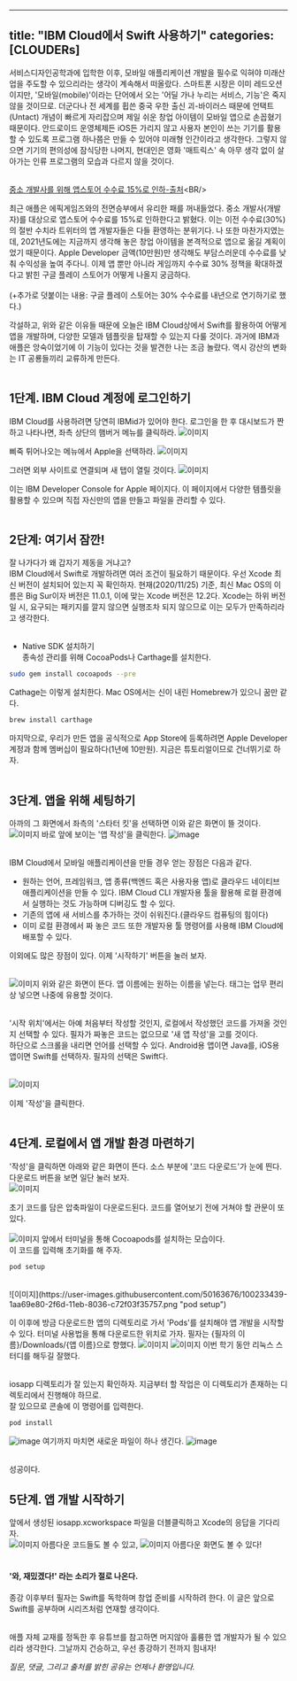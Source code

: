 
---
title: "IBM Cloud에서 Swift 사용하기"
categories: [CLOUDERs]
---

서비스디자인공학과에 입학한 이후, 모바일 애플리케이션 개발을 필수로 익혀야 미래산업을 주도할 수 있으리라는 생각이 계속해서 떠올랐다. 스마트폰 시장은 이미 레드오션이지만, '모바일(mobile)'이라는 단어에서 오는 '어딜 가나 누리는 서비스, 기능'은 죽지 않을 것이므로. 더군다나 전 세계를 휩쓴 중국 우한 출신 괴-바이러스 때문에 언택트(Untact) 개념이 빠르게 자리잡으며 제일 쉬운 창업 아이템이 모바일 앱으로 손꼽혔기 때문이다. 안드로이드 운영체제든 iOS든 가리지 않고 사용자 본인이 쓰는 기기를 활용할 수 있도록 프로그램 하나쯤은 만들 수 있어야 미래형 인간이라고 생각한다. 그렇지 않으면 기기의 편의성에 잠식당한 나머지, 현대인은 영화 '매트릭스' 속 아무 생각 없이 살아가는 인류 프로그램의 모습과 다르지 않을 것이다.<BR/><BR/>

[중소 개발사를 위해 앱스토어 수수료 15%로 인하-출처]("https://www.cnbc.com/2020/11/18/apple-will-cut-app-store-fees-by-half-to-15percent-for-small-developers.html#:~:text=Apple%20said%20Wednesday%20it%20will,purchases%20from%20the%20App%20Store.)<BR/>

최근 애플은 에픽게임즈와의 전면승부에서 유리한 패를 꺼내들었다. 중소 개발사(개발자)를 대상으로 앱스토어 수수료를 15%로 인하한다고 밝혔다. 이는 이전 수수료(30%)의 절반 수치라 트위터의 앱 개발자들은 다들 환영하는 분위기다. 나 또한 마찬가지였는데, 2021년도에는 지금까지 생각해 놓은 창업 아이템을 본격적으로 앱으로 옮길 계획이었기 때문이다. Apple Developer 금액(10만원)만 생각해도 부담스러운데 수수료를 낮춰 수익성을 높여 주다니. 이제 앱 뿐만 아니라 게임까지 수수료 30% 정책을 확대하겠다고 밝힌 구글 플레이 스토어가 어떻게 나올지 궁금하다.<BR/><BR/>
(+추가로 덧붙이는 내용: 구글 플레이 스토어는 30% 수수료를 내년으로 연기하기로 했다.)

각설하고, 위와 같은 이유들 때문에 오늘은 IBM Cloud상에서 Swift를 활용하여 어떻게 앱을 개발하며, 다양한 모델과 템플릿을 탑재할 수 있는지 다룰 것이다. 과거에 IBM과 애플은 앙숙이었기에 이 기능이 있다는 것을 발견한 나는 조금 놀랐다. 역시 강산의 변화는 IT 공룡들끼리 교류하게 만든다.<BR/><BR/>

## 1단계. IBM Cloud 계정에 로그인하기
IBM Cloud를 사용하려면 당연히 IBMid가 있어야 한다. 로그인을 한 후 대시보드가 짠 하고 나타나면, 좌측 상단의 햄버거 메뉴를 클릭하라.
![이미지](https://user-images.githubusercontent.com/50163676/99897890-b7a0d780-2ce0-11eb-9b88-01e2b6b8a013.png "개인 데시보드")

삐죽 튀어나오는 메뉴에서 Apple을 선택하라.
![이미지](https://user-images.githubusercontent.com/50163676/99897930-ffbffa00-2ce0-11eb-9f6b-f3107496e1e8.png "햄버거 메뉴")

그러면 외부 사이트로 연결되며 새 탭이 열릴 것이다.
![이미지](https://user-images.githubusercontent.com/50163676/99897952-19f9d800-2ce1-11eb-9128-8be27dc250d5.png "Apple 메뉴")

이는 IBM Developer Console for Apple 페이지다. 이 페이지에서 다양한 템플릿을 활용할 수 있으며 직접 자신만의 앱을 만들고 파일을 관리할 수 있다.<BR/><BR/>

## 2단계: 여기서 잠깐!
잘 나가다가 왜 갑자기 제동을 거냐고?<BR/>
IBM Cloud에서 Swift로 개발하려면 여러 조건이 필요하기 때문이다. 우선 Xcode 최신 버전이 설치되어 있는지 꼭 확인하자. 현재(2020/11/25) 기준, 최신 Mac OS의 이름은 Big Sur이자 버전은 11.0.1, 이에 맞는 Xcode 버전은 12.2다. Xcode는 하위 버전일 시, 요구되는 패키지를 깔지 않으면 실행조차 되지 않으므로 이는 모두가 만족하리라고 생각한다. <BR/><BR/>

+ Native SDK 설치하기 <BR/>
종속성 관리를 위해 CocoaPods나 Carthage를 설치한다. 
```bash
sudo gem install cocoapods --pre
```

Cathage는 이렇게 설치한다. Mac OS에서는 신이 내린 Homebrew가 있으니 꿈만 같다.
```bash
brew install carthage
```

마지막으로, 우리가 만든 앱을 공식적으로 App Store에 등록하려면 Apple Developer 계정과 함께 멤버십이 필요하다(1년에 10만원). 지금은 튜토리얼이므로 건너뛰기로 하자. <BR/><BR/>

## 3단계. 앱을 위해 세팅하기
아까의 그 화면에서 좌측의 '스타터 킷'을 선택하면 이와 같은 화면이 뜰 것이다.
![이미지](https://user-images.githubusercontent.com/50163676/100230222-c7325180-2f68-11eb-8276-9e388e6c23c6.png "List of starter kit")
바로 앞에 보이는 '앱 작성'을 클릭한다.
![image](https://user-images.githubusercontent.com/50163676/100230267-d6b19a80-2f68-11eb-9b6b-85cff08ba3ec.png "앱 작성 화면") <BR/><BR/>

IBM Cloud에서 모바일 애플리케이션을 만들 경우 얻는 장점은 다음과 같다.
- 원하는 언어, 프레임워크, 앱 종류(백엔드 혹은 사용자용 앱)로 클라우드 네이티브 애플리케이션을 만들 수 있다. IBM Cloud CLI 개발자용 툴을 활용해 로컬 환경에서 실행하는 것도 가능하며 디버깅도 할 수 있다. 
- 기존의 앱에 새 서비스를 추가하는 것이 쉬워진다.(클라우드 컴퓨팅의 힘이다)
- 이미 로컬 환경에서 짜 놓은 코드 또한 개발자용 툴 명령어를 사용해 IBM Cloud에 배포할 수 있다.<BR/>

이외에도 많은 장점이 있다. 이제 '시작하기' 버튼을 눌러 보자.<BR/><BR/>

![이미지](https://user-images.githubusercontent.com/50163676/100231075-e087cd80-2f69-11eb-8d99-5b3a212bc606.png "'시작하기'를 누른 후 나오는 화면")
위와 같은 화면이 뜬다. 앱 이름에는 원하는 이름을 넣는다. 태그는 업무 편리상 넣으면 나중에 유용할 것이다.<BR/><BR/>

'시작 위치'에서는 아예 처음부터 작성할 것인지, 로컬에서 작성했던 코드를 가져올 것인지 선택할 수 있다. 필자가 짜놓은 코드는 없으므로 '새 앱 작성'을 고를 것이다.<BR/>
하단으로 스크롤을 내리면 언어를 선택할 수 있다. Android용 앱이면 Java를, iOS용 앱이면 Swift를 선택하자. 필자의 선택은 Swift다.<BR/><BR/>

![이미지](https://user-images.githubusercontent.com/50163676/100231578-8f2c0e00-2f6a-11eb-84d6-b0c92ecb6ca9.png "필자의 설정 완료 화면")<BR/>

이제 '작성'을 클릭한다.<BR/><BR/>

## 4단계. 로컬에서 앱 개발 환경 마련하기
'작성'을 클릭하면 아래와 같은 화면이 뜬다. 소스 부분에 '코드 다운로드'가 눈에 띈다. 다운로드 버튼을 보면 일단 눌러 보자.<BR/>
![이미지](https://user-images.githubusercontent.com/50163676/100231727-c5698d80-2f6a-11eb-9ede-f1c93deb926c.png "초기 화면")

초기 코드를 담은 압축파일이 다운로드된다. 코드를 열어보기 전에 거쳐야 할 관문이 또 있다.
<BR/><BR/>
![이미지](https://user-images.githubusercontent.com/50163676/100233419-14182700-2f6d-11eb-9b29-dd47f6c84819.png "코코아팟 설치하기")
앞에서 터미널을 통해 Cocoapods를 설치하는 모습이다. <BR/>
이 코드를 입력해 초기화를 해 주자.
```bash
pod setup
```
<BR/>
![이미지](https://user-images.githubusercontent.com/50163676/100233439-1aa69e80-2f6d-11eb-8036-c72f03f35757.png "pod setup")

이 이후에 방금 다운로드한 앱의 디렉토리로 가서 'Pods'를 설치해야 앱 개발을 시작할 수 있다. 터미널 사용법을 통해 다운로드한 위치로 가자. 필자는 {필자의 이름}/Downloads/{앱 이름}으로 향했다.
![이미지](https://user-images.githubusercontent.com/50163676/100233454-1d08f880-2f6d-11eb-8759-968a8fa5c3e8.png "Downloads 디렉토리에 들어간 모습")
![이미지](https://user-images.githubusercontent.com/50163676/100233461-1ed2bc00-2f6d-11eb-951b-728ba30cfa67.png "도착")
이번 학기 동안 리눅스 스터디를 해두길 잘했다.<BR/><BR/>

iosapp 디렉토리가 잘 있는지 확인하자. 지금부터 할 작업은 이 디렉토리가 존재하는 디렉토리에서 진행해야 하므로. <BR/>
잘 있으므로 콘솔에 이 명령어를 입력한다.
```bash
pod install
```
![image](https://user-images.githubusercontent.com/50163676/100233468-21351600-2f6d-11eb-9075-d3e0bedd83a8.png "pod install")
여기까지 마치면 새로운 파일이 하나 생긴다.
![image](https://user-images.githubusercontent.com/50163676/100233474-22fed980-2f6d-11eb-9a44-d71a20673104.png ".xcworkspace 파일의 등장")<BR/><BR/>

성공이다.

## 5단계. 앱 개발 시작하기
앞에서 생성된 iosapp.xcworkspace 파일을 더블클릭하고 Xcode의 응답을 기다리자.<BR/>
![이미지](https://user-images.githubusercontent.com/50163676/100235749-2182e080-2f70-11eb-8c35-ab35c5a55188.png "아름다운 코드")
아름다운 코드들도 볼 수 있고,
![이미지](https://user-images.githubusercontent.com/50163676/100235841-3c555500-2f70-11eb-9897-f74d42066743.png "아름다운 화면")
아름다운 화면도 볼 수 있다!<BR/><BR/>

#### '와, 재밌겠다!' 라는 소리가 절로 나온다.
종강 이후부터 필자는 Swift를 독학하며 창업 준비를 시작하려 한다. 이 글은 앞으로 Swift를 공부하며 시리즈처럼 연재할 생각이다.<BR/><BR/>

애플 자체 교재를 정독한 후 유튜브를 참고하면 머지않아 훌륭한 앱 개발자가 될 수 있으리라 생각한다. 그날까지 건승하고, 우선 종강하기 전까지 힘내자!

*질문, 댓글, 그리고 출처를 밝힌 공유는 언제나 환영입니다.*
